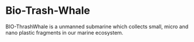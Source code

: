 # Bio-Trash-Whale
BIO-ThrashWhale is a unmanned submarine which collects small, micro and nano plastic fragments in our marine ecosystem.
